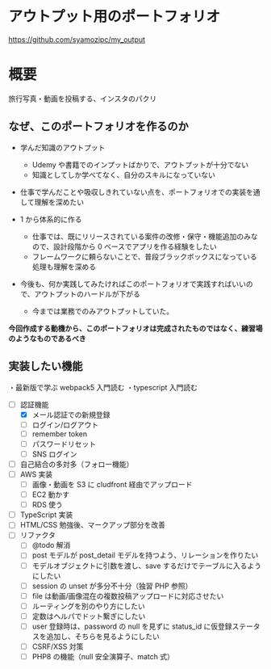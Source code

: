 # アウトプット用のポートフォリオ

https://github.com/syamozipc/my_output

# 概要

旅行写真・動画を投稿する、インスタのパクリ

## なぜ、このポートフォリオを作るのか

-   学んだ知識のアウトプット

    -   Udemy や書籍でのインプットばかりで、アウトプットが十分でない
    -   知識としてしか学べてなく、自分のスキルになっていない

-   仕事で学んだことや吸収しきれていない点を、ポートフォリオでの実装を通して理解を深めたい

-   1 から体系的に作る

    -   仕事では、既にリリースされている案件の改修・保守・機能追加のみなので、設計段階から 0 ベースでアプリを作る経験をしたい
    -   フレームワークに頼らないことで、普段ブラックボックスになっている処理も理解を深める

-   今後も、何か実践してみたければこのポートフォリオで実践すればいいので、アウトプットのハードルが下がる
    -   今までは業務でのみアウトプットしていた。

**今回作成する動機から、このポートフォリオは完成されたものではなく、練習場のようなものであるべき**

## 実装したい機能

・最新版で学ぶ webpack5 入門読む
・typescript 入門読む

-   [ ] 認証機能
    -   [x] メール認証での新規登録
    -   [ ] ログイン/ログアウト
    -   [ ] remember token
    -   [ ] パスワードリセット
    -   [ ] SNS ログイン
-   [ ] 自己結合の多対多（フォロー機能）
-   [ ] AWS 実装
    -   [ ] 画像・動画を S3 に cludfront 経由でアップロード
    -   [ ] EC2 動かす
    -   [ ] RDS 使う
-   [ ] TypeScript 実装
-   [ ] HTML/CSS 勉強後、マークアップ部分を改善
-   [ ] リファクタ
    -   [ ] @todo 解消
    -   [ ] post モデルが post_detail モデルを持つよう、リレーションを作りたい
    -   [ ] モデルオブジェクトに引数を渡し、save するだけでテーブルに入るようにしたい
    -   [ ] session の unset が多分不十分（独習 PHP 参照）
    -   [ ] file は動画/画像混在の複数投稿アップロードに対応させたい
    -   [ ] ルーティングを別のやり方にしたい
    -   [ ] 定数はヘルパでドット繋ぎにしたい
    -   [ ] user 登録時は、password の null を見ずに status_id に仮登録ステータスを追加し、そちらを見るようにしたい
    -   [ ] CSRF/XSS 対策
    -   [ ] PHP8 の機能（null 安全演算子、match 式）

<!-- 実行済機能
・CRUD
・npm/webpackとESLint
・validation
-->
